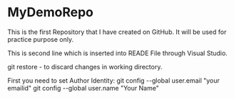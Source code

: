 # MyDemoRepo
This is the first Repository that I have created on GitHub. It will be used for practice purpose only.

This is second line which is inserted into READE File through Visual Studio.

git restore - to discard changes in working directory.

First you need to set Author Identity:
git config --global user.email "your emailid"
git config --global user.name "Your Name"

